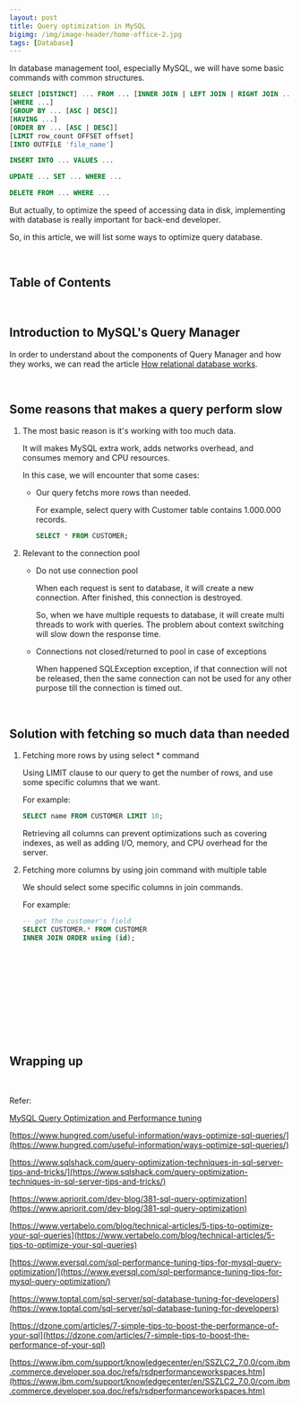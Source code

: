 ```yaml
---
layout: post
title: Query optimization in MySQL
bigimg: /img/image-header/home-office-2.jpg
tags: [Database]
---
```


In database management tool, especially MySQL, we will have some basic commands with common structures.

```sql
SELECT [DISTINCT] ... FROM ... [INNER JOIN | LEFT JOIN | RIGHT JOIN ...]
[WHERE ...]
[GROUP BY ... [ASC | DESC]]
[HAVING ...]
[ORDER BY ... [ASC | DESC]]
[LIMIT row_count OFFSET offset]
[INTO OUTFILE 'file_name']

INSERT INTO ... VALUES ...

UPDATE ... SET ... WHERE ...

DELETE FROM ... WHERE ...
```

But actually, to optimize the speed of accessing data in disk, implementing with database is really important for back-end developer. 

So, in this article, we will list some ways to optimize query database. 

<br>

## Table of Contents





<br>

## Introduction to MySQL's Query Manager

In order to understand about the components of Query Manager and how they works, we can read the article [How relational database works](https://ducmanhphan.github.io/2020-01-19-How-relational-database-works/).





<br>

## Some reasons that makes a query perform slow

1. The most basic reason is it's working with too much data.

    It will makes MySQL extra work, adds networks overhead, and consumes memory and CPU resources.

    In this case, we will encounter that some cases:
    - Our query fetchs more rows than needed.

        For example, select query with Customer table contains 1.000.000 records.

        ```sql
        SELECT * FROM CUSTOMER;
        ```

2. Relevant to the connection pool

    - Do not use connection pool

        When each request is sent to database, it will create a new connection. After finished, this connection is destroyed.

        So, when we have multiple requests to database, it will create multi threads to work with queries. The problem about context switching will slow down the response time.

    - Connections not closed/returned to pool in case of exceptions

        When happened SQLException exception, if that connection will not be released, then the same connection can not be used for any other purpose till the connection is timed out.

<br>

## Solution with fetching so much data than needed

1. Fetching more rows by using select  * command

    Using LIMIT clause to our query to get the number of rows, and use some specific columns that we want.

    For example:

    ```sql
    SELECT name FROM CUSTOMER LIMIT 10;
    ```

    Retrieving all columns can prevent optimizations such as covering indexes, as well as adding I/O, memory, and CPU overhead for the server.

2. Fetching more columns by using join command with multiple table

    We should select some specific columns in join commands.

    For example:

    ```sql
    -- get the customer's field
    SELECT CUSTOMER.* FROM CUSTOMER
    INNER JOIN ORDER using (id);
    ```

<br>

## 





<br>

## 





<br>

## 





<br>

## Wrapping up



<br>

Refer:

[MySQL Query Optimization and Performance tuning]()

[https://www.hungred.com/useful-information/ways-optimize-sql-queries/](https://www.hungred.com/useful-information/ways-optimize-sql-queries/)

[https://www.sqlshack.com/query-optimization-techniques-in-sql-server-tips-and-tricks/](https://www.sqlshack.com/query-optimization-techniques-in-sql-server-tips-and-tricks/)

[https://www.apriorit.com/dev-blog/381-sql-query-optimization](https://www.apriorit.com/dev-blog/381-sql-query-optimization)

[https://www.vertabelo.com/blog/technical-articles/5-tips-to-optimize-your-sql-queries](https://www.vertabelo.com/blog/technical-articles/5-tips-to-optimize-your-sql-queries)

[https://www.eversql.com/sql-performance-tuning-tips-for-mysql-query-optimization/](https://www.eversql.com/sql-performance-tuning-tips-for-mysql-query-optimization/)

[https://www.toptal.com/sql-server/sql-database-tuning-for-developers](https://www.toptal.com/sql-server/sql-database-tuning-for-developers)

[https://dzone.com/articles/7-simple-tips-to-boost-the-performance-of-your-sql](https://dzone.com/articles/7-simple-tips-to-boost-the-performance-of-your-sql)

[https://www.ibm.com/support/knowledgecenter/en/SSZLC2_7.0.0/com.ibm.commerce.developer.soa.doc/refs/rsdperformanceworkspaces.htm](https://www.ibm.com/support/knowledgecenter/en/SSZLC2_7.0.0/com.ibm.commerce.developer.soa.doc/refs/rsdperformanceworkspaces.htm)